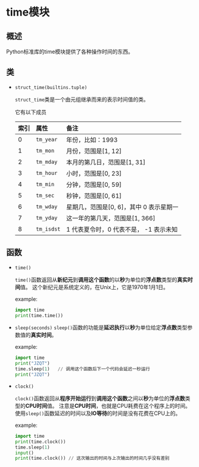 # time模块

## 概述

Python标准库的time模块提供了各种操作时间的东西。

## 类

* `struct_time(builtins.tuple)`

    `struct_time`类是一个由元组继承而来的表示时间值的类。

    它有以下成员

    |索引   |属性       |备注                                   |
    |:------|:----------|:--------------------------------------|
    |0      |`tm_year`  |年份，比如：1993                       |
    |1      |`tm_mon`   |月份，范围是[1, 12]                    |
    |2      |`tm_mday`  |本月的第几日，范围是[1, 31]            |
    |3      |`tm_hour`  |小时，范围是[0, 23]                    |
    |4      |`tm_min`   |分钟，范围是[0, 59]                    |
    |5      |`tm_sec`   |秒钟，范围是[0, 61]                    |
    |6      |`tm_wday`  |星期几，范围是[0, 6]，其中 0 表示星期一|
    |7      |`tm_yday`  |这一年的第几天，范围是[1, 366]         |
    |8      |`tm_isdst` |1 代表夏令时，0 代表不是， -1 表示未知 |


## 函数

* `time()`

    `time()`函数返回从**新纪元**到**调用这个函数**的以**秒**为单位的**浮点数**类型的**真实时间**值。
    这个新纪元是系统定义的，在Unix上，它是1970年1月1日。

    example:
    ```python
    import time
    print(time.time())
    ```

* `sleep(seconds)`
    `sleep()`函数的功能是**延迟执行**以**秒**为单位给定**浮点数**类型参数值的**真实时间**。

    example:
    ```python
    import time
    print("JZQT")
    time.sleep(1)   // 调用这个函数后下一个代码会延迟一秒运行
    print("JZQT")
    ```

* `clock()`

    `clock()`函数返回从**程序开始运行**到**调用这个函数**之间以**秒**为单位的**浮点数**类型的**CPU时间**值。
    注意是**CPU时间**，也就是CPU耗费在这个程序上的时间。
    使用`sleep()`函数延迟的时间以及**IO等待**的时间是没有花费在CPU上的。

    example:
    ```python
    import time
    print(time.clock())
    time.sleep(1)
    input()
    print(time.clock()) // 这次输出的时间与上次输出的时间几乎没有差别
    ```


